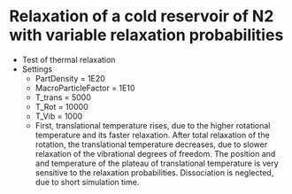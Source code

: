 # Relaxation of a cold reservoir of N2 with variable relaxation probabilities 
* Test of thermal relaxation 
* Settings
  * PartDensity           = 1E20
  * MacroParticleFactor   = 1E10
  * T_trans               = 5000
  * T_Rot                 = 10000
  * T_Vib                 = 1000
  * First, translational temperature rises, due to the higher rotational temperature and its faster relaxation. After total relaxation of the rotation, the translational temperature decreases, due to slower relaxation of the vibrational degrees of freedom. The position and and temperature of the plateau of translational temperature is very sensitive to the relaxation probabilities. Dissociation is neglected, due to short simulation time.
